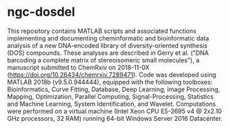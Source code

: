# ngc-dosdel

This repository contains MATLAB scripts and associated functions implementing and documenting cheminformatic and bioinformatic data analysis of a new DNA-encoded library of diversity-oriented synthesis (DOS) compounds. These analyses are described in Gerry et al. ("DNA barcoding a complete matrix of stereoisomeric small molecules"), a manuscript submitted to ChemRxiv on 2018-11-0X (https://doi.org/10.26434/chemrxiv.7289471). Code was developed using MATLAB 2018b (v9.5.0.944444), equipped with the following toolboxes: Bioinformatics, Curve Fitting, Database, Deep Learning, Image Processing, Mapping, Optimization, Parallel Computing, Signal-Processing, Statistics and Machine Learning, System Identification, and Wavelet. Computations were performed on a virtual machine (Intel Xeon CPU E5-2695 v4 @ 2x2.10 GHz processors, 32 RAM) running 64-bit Windows Server 2016 Datacenter.
